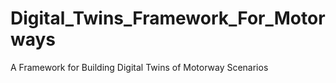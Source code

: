 # Digital_Twins_Framework_For_Motorways
A Framework for Building Digital Twins of Motorway Scenarios
